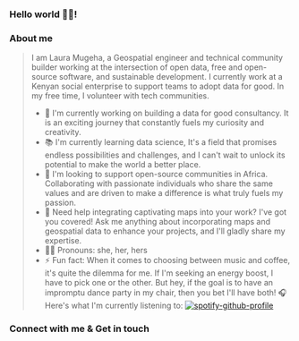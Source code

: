 ### Hello world 👋🏾! 

### About me
> I am Laura Mugeha, a Geospatial engineer and technical community builder working at the intersection of open data, free and open-source software, and sustainable development. I currently work at a Kenyan social enterprise to support teams to adopt data for good. In my free time, I volunteer with tech communities.
> 
> - 🔭 I'm currently working on building a data for good consultancy. It is an exciting journey that constantly fuels my curiosity and creativity.
> - 📚 I'm currently learning data science, It's a field that promises endless possibilities and challenges, and I can't wait to unlock its potential to make the world a better place.
> - 🤝 I'm looking to support open-source communities in Africa. Collaborating with passionate individuals who share the same values and are driven to make a difference is what truly fuels my passion.
> - 💬 Need help integrating captivating maps into your work? I've got you covered! Ask me anything about incorporating maps and geospatial data to enhance your projects, and I'll gladly share my expertise.
> - 👩🏾 Pronouns: she, her, hers
> - ⚡ Fun fact: When it comes to choosing between music and coffee, it's quite the dilemma for me. If I'm seeking an energy boost, I have to pick one or the other. But hey, if the goal is to have an impromptu dance party in my chair, then you bet I'll have both!
>  🎧Here's what I'm currently listening to:
>  [![spotify-github-profile](https://spotify-github-profile.vercel.app/api/view?uid=0ynq1wuhtf2rlpzypf5s0ummt&cover_image=true&theme=novatorem&show_offline=false&background_color=121212&interchange=false&bar_color=53b14f&bar_color_cover=true)](https://spotify-github-profile.vercel.app/api/view?uid=0ynq1wuhtf2rlpzypf5s0ummt&redirect=true)

### Connect with me & Get in touch

